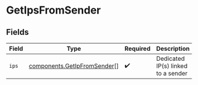 # GetIpsFromSender


## Fields

| Field                                                                      | Type                                                                       | Required                                                                   | Description                                                                |
| -------------------------------------------------------------------------- | -------------------------------------------------------------------------- | -------------------------------------------------------------------------- | -------------------------------------------------------------------------- |
| `ips`                                                                      | [components.GetIpFromSender](../../models/components/getipfromsender.md)[] | :heavy_check_mark:                                                         | Dedicated IP(s) linked to a sender                                         |